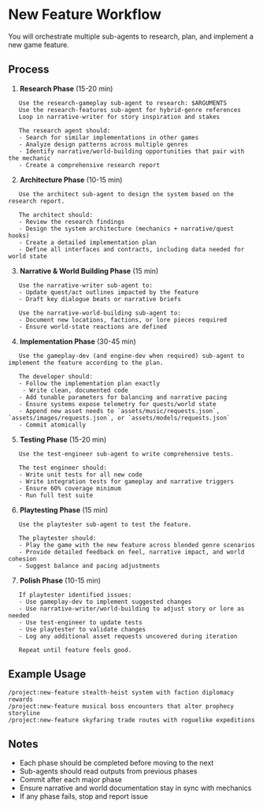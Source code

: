 <!-- .claude/commands/new-feature.md -->
# New Feature Workflow

You will orchestrate multiple sub-agents to research, plan, and implement a new game feature.

## Process
1. **Research Phase** (15-20 min)
````
   Use the research-gameplay sub-agent to research: $ARGUMENTS
   Use the research-features sub-agent for hybrid-genre references
   Loop in narrative-writer for story inspiration and stakes
   
   The research agent should:
   - Search for similar implementations in other games
   - Analyze design patterns across multiple genres
   - Identify narrative/world-building opportunities that pair with the mechanic
   - Create a comprehensive research report
````

2. **Architecture Phase** (10-15 min)
````
   Use the architect sub-agent to design the system based on the research report.
   
   The architect should:
   - Review the research findings
   - Design the system architecture (mechanics + narrative/quest hooks)
   - Create a detailed implementation plan
   - Define all interfaces and contracts, including data needed for world state
````

3. **Narrative & World Building Phase** (15 min)
````
   Use the narrative-writer sub-agent to:
   - Update quest/act outlines impacted by the feature
   - Draft key dialogue beats or narrative briefs

   Use the narrative-world-building sub-agent to:
   - Document new locations, factions, or lore pieces required
   - Ensure world-state reactions are defined
````

4. **Implementation Phase** (30-45 min)
````
   Use the gameplay-dev (and engine-dev when required) sub-agent to implement the feature according to the plan.
   
   The developer should:
   - Follow the implementation plan exactly
    - Write clean, documented code
   - Add tunable parameters for balancing and narrative pacing
   - Ensure systems expose telemetry for quests/world state
   - Append new asset needs to `assets/music/requests.json`, `assets/images/requests.json`, or `assets/models/requests.json`
   - Commit atomically
````

5. **Testing Phase** (15-20 min)
````
   Use the test-engineer sub-agent to write comprehensive tests.
   
   The test engineer should:
   - Write unit tests for all new code
   - Write integration tests for gameplay and narrative triggers
   - Ensure 60% coverage minimum
   - Run full test suite
````

6. **Playtesting Phase** (15 min)
````
   Use the playtester sub-agent to test the feature.
   
   The playtester should:
   - Play the game with the new feature across blended genre scenarios
   - Provide detailed feedback on feel, narrative impact, and world cohesion
   - Suggest balance and pacing adjustments
````

7. **Polish Phase** (10-15 min)
````
   If playtester identified issues:
   - Use gameplay-dev to implement suggested changes
   - Use narrative-writer/world-building to adjust story or lore as needed
   - Use test-engineer to update tests
   - Use playtester to validate changes
   - Log any additional asset requests uncovered during iteration
   
   Repeat until feature feels good.
````

## Example Usage
````
/project:new-feature stealth-heist system with faction diplomacy rewards
/project:new-feature musical boss encounters that alter prophecy storyline
/project:new-feature skyfaring trade routes with roguelike expeditions
````

## Notes
- Each phase should be completed before moving to the next
- Sub-agents should read outputs from previous phases
- Commit after each major phase
- Ensure narrative and world documentation stay in sync with mechanics
- If any phase fails, stop and report issue
